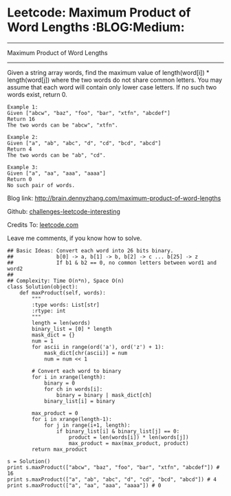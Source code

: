 # Leetcode: Maximum Product of Word Lengths     :BLOG:Medium:


---

Maximum Product of Word Lengths  

---

Given a string array words, find the maximum value of length(word[i]) \* length(word[j]) where the two words do not share common letters. You may assume that each word will contain only lower case letters. If no such two words exist, return 0.  

    Example 1:
    Given ["abcw", "baz", "foo", "bar", "xtfn", "abcdef"]
    Return 16
    The two words can be "abcw", "xtfn".

    Example 2:
    Given ["a", "ab", "abc", "d", "cd", "bcd", "abcd"]
    Return 4
    The two words can be "ab", "cd".

    Example 3:
    Given ["a", "aa", "aaa", "aaaa"]
    Return 0
    No such pair of words.

Blog link: <http://brain.dennyzhang.com/maximum-product-of-word-lengths>  

Github: [challenges-leetcode-interesting](https://github.com/DennyZhang/challenges-leetcode-interesting/tree/master/maximum-product-of-word-lengths)  

Credits To: [leetcode.com](https://leetcode.com/problems/maximum-product-of-word-lengths/description)  

Leave me comments, if you know how to solve.  

    ## Basic Ideas: Convert each word into 26 bits binary.
    ##              b[0] -> a, b[1] -> b, b[2] -> c ... b[25] -> z
    ##              If b1 & b2 == 0, no common letters between word1 and word2
    ##
    ## Complexity: Time O(n*n), Space O(n)
    class Solution(object):
        def maxProduct(self, words):
            """
            :type words: List[str]
            :rtype: int
            """
            length = len(words)
            binary_list = [0] * length
            mask_dict = {}
            num = 1
            for ascii in range(ord('a'), ord('z') + 1):
                mask_dict[chr(ascii)] = num
                num = num << 1
    
            # Convert each word to binary
            for i in xrange(length):
                binary = 0
                for ch in words[i]:
                    binary = binary | mask_dict[ch]
                binary_list[i] = binary
    
            max_product = 0
            for i in xrange(length-1):
                for j in range(i+1, length):
                    if binary_list[i] & binary_list[j] == 0:
                        product = len(words[i]) * len(words[j])
                        max_product = max(max_product, product)
            return max_product
    
    s = Solution()
    print s.maxProduct(["abcw", "baz", "foo", "bar", "xtfn", "abcdef"]) # 16
    print s.maxProduct(["a", "ab", "abc", "d", "cd", "bcd", "abcd"]) # 4
    print s.maxProduct(["a", "aa", "aaa", "aaaa"]) # 0